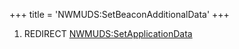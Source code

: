 +++
title = 'NWMUDS:SetBeaconAdditionalData'
+++

1.  REDIRECT
    [NWMUDS:SetApplicationData](NWMUDS:SetApplicationData "wikilink")
